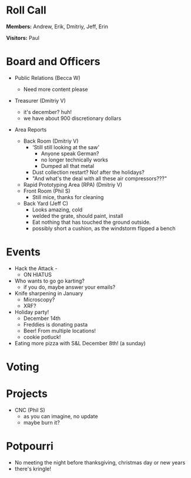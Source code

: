Roll Call
=========
**Members:** Andrew, Erik, Dmitriy, Jeff, Erin

**Visitors:** Paul

Board and Officers
==================
- Public Relations (Becca W)
  - Need more content please
  
- Treasurer (Dmitriy V)
  - it's december? huh!
  - we have about 900 discretionary dollars
  
  
- Area Reports
  - Back Room (Dmitriy V)
    - 'Still still looking at the saw'
      - Anyone speak German?
      - no longer technically works
      - Dumped all that metal
    - Dust collection restart? No! after the holidays?
    - "And what's the deal with all these air compressors???"
  - Rapid Prototyping Area (RPA) (Dmitriy V)
  - Front Room (Phil S)
    - Still mice, thanks for cleaning
  - Back Yard (Jeff C)
    - Looks amazing, cold
    - welded the grate, should paint, install
    - Eat nothing that has touched the ground outside.
    - possibly short a cushion, as the windstorm flipped a bench
    
    
Events
======
- Hack the Attack - 
  - ON HIATUS
- Who wants to go go karting?
  - if you do, maybe answer your emails?
- Knife sharpening in January
  - Microscopy?
  - XRF?
- Holiday party!
  - December 14th
  - Freddies is donating pasta
  - Beer! From multiple locations!
  - cookie potluck!
- Eating more pizza with S&L December 8th! (a sunday)


Voting
======


Projects
========
- CNC (Phil S)
  - as you can imagine, no update
  - maybe burn it?

Potpourri
=========
- No meeting the night before thanksgiving, christmas day or new years
- there's kringle!
